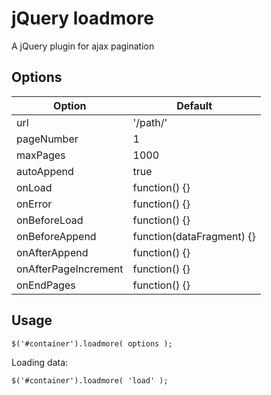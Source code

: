 jQuery loadmore
===============

A jQuery plugin for ajax pagination

Options
-------

<table>
    <thead>
        <tr>
            <th>Option</th>
            <th>Default</th>
        </tr>
    </thead>
    <tbody>
        <tr>
            <td>url</td>
            <td>'/path/'</td>
        </tr>
        <tr>
            <td>pageNumber</td>
            <td>1</td>
        </tr>
        <tr>
            <td>maxPages</td>
            <td>1000</td>
        </tr>
        <tr>
            <td>autoAppend</td>
            <td>true</td>
        </tr>
        <tr>
            <td>onLoad</td>
            <td>function() {}</td>
        </tr>
        <tr>
            <td>onError</td>
            <td>function() {}</td>
        </tr>             
        <tr>
            <td>onBeforeLoad</td>
            <td>function() {}</td>
        </tr>             
        <tr>
            <td>onBeforeAppend</td>
            <td>function(dataFragment) {}</td>
        </tr>             
        <tr>
            <td>onAfterAppend</td>
            <td>function() {}</td>
        </tr>                  
        <tr>
            <td>onAfterPageIncrement</td>
            <td>function() {}</td>
        </tr>        
        <tr>
            <td>onEndPages</td>
            <td>function() {}</td>
        </tr>
    </tbody>             
</table>

Usage
-----

    $('#container').loadmore( options );

Loading data:

    $('#container').loadmore( 'load' );
